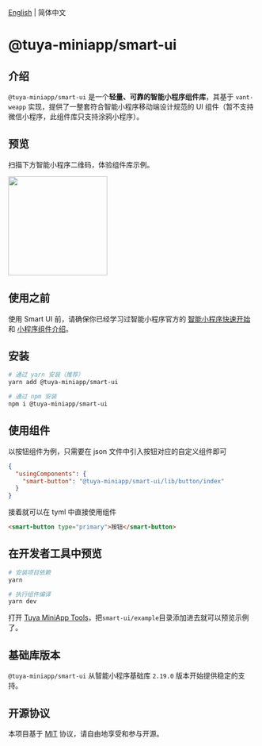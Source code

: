 [English](./README.md) | 简体中文

# @tuya-miniapp/smart-ui

## 介绍

`@tuya-miniapp/smart-ui` 是一个**轻量、可靠的智能小程序组件库**，其基于 `vant-weapp` 实现，提供了一整套符合智能小程序移动端设计规范的 UI 组件（暂不支持微信小程序，此组件库只支持涂鸦小程序）。

## 预览

扫描下方智能小程序二维码，体验组件库示例。

<img src="https://images.tuyacn.com/rms-static/b0b15a90-ae04-11ef-aa47-ab559e071ba6-1732852063929.png?tyName=miniapp-smart-ui-1.x.png" width="200" height="200">

## 使用之前

使用 Smart UI 前，请确保你已经学习过智能小程序官方的 [智能小程序快速开始](https://developer.tuya.com/cn/miniapp/develop/miniapp/guide/start/smart) 和 [小程序组件介绍](https://developer.tuya.com/cn/miniapp/develop/miniapp/framework/component/intro)。

## 安装

```bash
# 通过 yarn 安装（推荐）
yarn add @tuya-miniapp/smart-ui

# 通过 npm 安装
npm i @tuya-miniapp/smart-ui
```

## 使用组件

以按钮组件为例，只需要在 json 文件中引入按钮对应的自定义组件即可

```json
{
  "usingComponents": {
    "smart-button": "@tuya-miniapp/smart-ui/lib/button/index"
  }
}
```

接着就可以在 tyml 中直接使用组件

```html
<smart-button type="primary">按钮</smart-button>
```

## 在开发者工具中预览

```bash
# 安装项目依赖
yarn

# 执行组件编译
yarn dev
```

打开 [Tuya MiniApp Tools](https://developer.tuya.com/cn/miniapp/devtools/tools)，把`smart-ui/example`目录添加进去就可以预览示例了。

## 基础库版本

`@tuya-miniapp/smart-ui` 从智能小程序基础库 `2.19.0` 版本开始提供稳定的支持。

## 开源协议

本项目基于 [MIT](https://zh.wikipedia.org/wiki/MIT%E8%A8%B1%E5%8F%AF%E8%AD%89) 协议，请自由地享受和参与开源。

